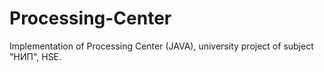 # Processing-Center

Implementation of Processing Center (JAVA), university project of subject "НИП", HSE.
